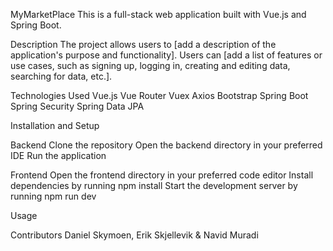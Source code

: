 MyMarketPlace
This is a full-stack web application built with Vue.js and Spring Boot.

Description
The project allows users to [add a description of the application's purpose and functionality]. Users can [add a list of features or use cases, such as signing up, logging in, creating and editing data, searching for data, etc.].

Technologies Used
Vue.js
Vue Router
Vuex
Axios
Bootstrap
Spring Boot
Spring Security
Spring Data JPA

Installation and Setup

Backend
Clone the repository
Open the backend directory in your preferred IDE
Run the application

Frontend
Open the frontend directory in your preferred code editor
Install dependencies by running npm install
Start the development server by running npm run dev

Usage


Contributors
Daniel Skymoen, Erik Skjellevik & Navid Muradi
